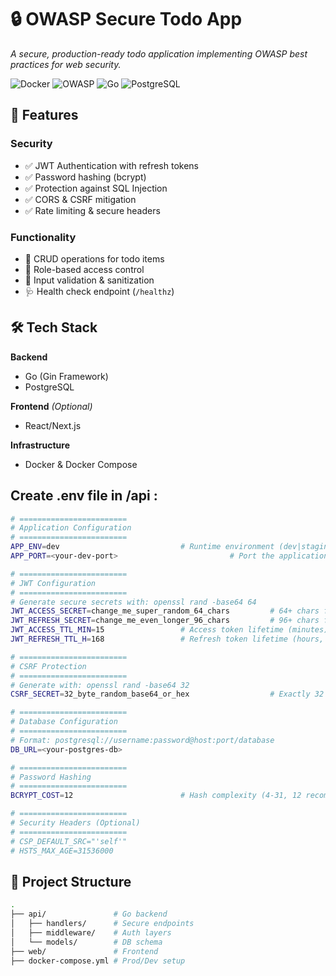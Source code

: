 # 🔒 OWASP Secure Todo App

_A secure, production-ready todo application implementing OWASP best practices for web security._

![Docker](https://img.shields.io/badge/Docker-✓-blue)
![OWASP](https://img.shields.io/badge/OWASP-Compliant-orange)
![Go](https://img.shields.io/badge/Go-1.21+-00ADD8)
![PostgreSQL](https://img.shields.io/badge/PostgreSQL-13+-336791)

## 🚀 Features

### Security

- ✅ JWT Authentication with refresh tokens
- ✅ Password hashing (bcrypt)
- ✅ Protection against SQL Injection
- ✅ CORS & CSRF mitigation
- ✅ Rate limiting & secure headers

### Functionality

- 📝 CRUD operations for todo items
- 🔐 Role-based access control
- 🧪 Input validation & sanitization
- 🩺 Health check endpoint (`/healthz`)

## 🛠 Tech Stack

**Backend**

- Go (Gin Framework)
- PostgreSQL

**Frontend** _(Optional)_

- React/Next.js

**Infrastructure**

- Docker & Docker Compose

## Create .env file in /api :

```bash
# ========================
# Application Configuration
# ========================
APP_ENV=dev                           # Runtime environment (dev|staging|prod)
APP_PORT=<your-dev-port>                         # Port the application listens on

# ========================
# JWT Configuration
# ========================
# Generate secure secrets with: openssl rand -base64 64
JWT_ACCESS_SECRET=change_me_super_random_64_chars         # 64+ chars for HS256
JWT_REFRESH_SECRET=change_me_even_longer_96_chars         # 96+ chars for HS384/512
JWT_ACCESS_TTL_MIN=15                 # Access token lifetime (minutes)
JWT_REFRESH_TTL_H=168                 # Refresh token lifetime (hours, 7 days)

# ========================
# CSRF Protection
# ========================
# Generate with: openssl rand -base64 32
CSRF_SECRET=32_byte_random_base64_or_hex                  # Exactly 32 bytes

# ========================
# Database Configuration
# ========================
# Format: postgresql://username:password@host:port/database
DB_URL=<your-postgres-db>

# ========================
# Password Hashing
# ========================
BCRYPT_COST=12                        # Hash complexity (4-31, 12 recommended)

# ========================
# Security Headers (Optional)
# ========================
# CSP_DEFAULT_SRC="'self'"
# HSTS_MAX_AGE=31536000
```

## 📂 Project Structure

```bash
.
├── api/               # Go backend
│   ├── handlers/      # Secure endpoints
│   ├── middleware/    # Auth layers
│   └── models/        # DB schema
├── web/               # Frontend
├── docker-compose.yml # Prod/Dev setup
```
